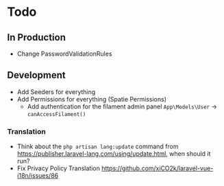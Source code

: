 # Todo

## In Production

- Change PasswordValidationRules

## Development

- Add Seeders for everything
- Add Permissions for everything (Spatie Permissions)
  - Add authentication for the filament admin panel `App\Models\User` -> `canAccessFilament()`

### Translation
- Think about the `php artisan lang:update` command from https://publisher.laravel-lang.com/using/update.html, when should it run?
- Fix Privacy Policy Translation https://github.com/xiCO2k/laravel-vue-i18n/issues/86